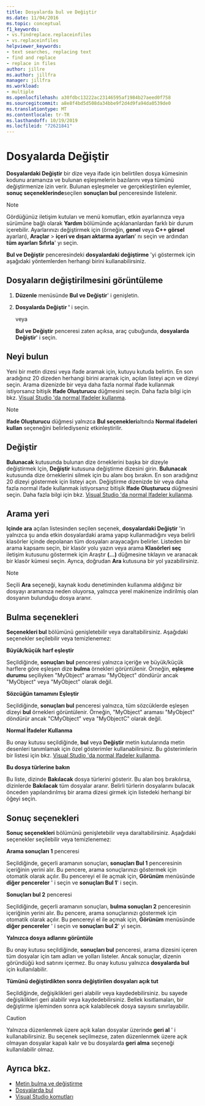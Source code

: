```yaml
---
title: Dosyalarda bul ve Değiştir
ms.date: 11/04/2016
ms.topic: conceptual
f1_keywords:
- vs.findreplace.replaceinfiles
- vs.replaceinfiles
helpviewer_keywords:
- text searches, replacing text
- find and replace
- replace in files
author: jillre
ms.author: jillfra
manager: jillfra
ms.workload:
- multiple
ms.openlocfilehash: a30fdbc13222ac23146595af1984b27aeed0f758
ms.sourcegitcommit: a8e8f4bd5d508da34bbe9f2d4d9fa94da0539de0
ms.translationtype: MT
ms.contentlocale: tr-TR
ms.lasthandoff: 10/19/2019
ms.locfileid: "72621841"
---
```

# <a name="replace-in-files"></a>Dosyalarda Değiştir

**Dosyalardaki Değiştir** bir dize veya ifade için belirtilen dosya kümesinin kodunu aramanıza ve bulunan eşleşmelerin bazılarını veya tümünü değiştirmenize izin verir. Bulunan eşleşmeler ve gerçekleştirilen eylemler, **sonuç seçeneklerinde**seçilen **sonuçları bul** penceresinde listelenir.

> [!NOTE]
> Gördüğünüz iletişim kutuları ve menü komutları, etkin ayarlarınıza veya sürümüne bağlı olarak **Yardım** bölümünde açıklananlardan farklı bir durum içerebilir. Ayarlarınızı değiştirmek için (örneğin, **genel** veya  **C++ görsel** ayarları), **Araçlar** > **içeri ve dışarı aktarma ayarları**' nı seçin ve ardından **tüm ayarları Sıfırla**' yı seçin.

**Bul ve Değiştir** penceresindeki **dosyalardaki değiştirme** 'yi göstermek için aşağıdaki yöntemlerden herhangi birini kullanabilirsiniz.

## <a name="to-display-replace-in-files"></a>Dosyaların değiştirilmesini görüntüleme

1. **Düzenle** menüsünde **Bul ve Değiştir**' i genişletin.

2. **Dosyalarda Değiştir '** i seçin.

   veya

   **Bul ve Değiştir** penceresi zaten açıksa, araç çubuğunda, **dosyalarda Değiştir**' i seçin.

## <a name="find-what"></a>Neyi bulun

Yeni bir metin dizesi veya ifade aramak için, kutuyu kutuda belirtin. En son aradığınız 20 dizeden herhangi birini aramak için, açılan listeyi açın ve dizeyi seçin. Arama dizenizde bir veya daha fazla normal ifade kullanmak istiyorsanız bitişik **Ifade Oluşturucu** düğmesini seçin. Daha fazla bilgi için bkz. [Visual Studio 'da normal Ifadeler kullanma](../ide/using-regular-expressions-in-visual-studio.md).

> [!NOTE]
> **Ifade Oluşturucu** düğmesi yalnızca **Bul seçenekleri**altında **Normal ifadeleri kullan** seçeneğini belirlediyseniz etkinleştirilir.

## <a name="replace-with"></a>Değiştir

**Bulunacak** kutusunda bulunan dize örneklerini başka bir dizeyle değiştirmek Için, **Değiştir** kutusuna değiştirme dizesini girin. **Bulunacak** kutusunda dize örneklerini silmek için bu alanı boş bırakın. En son aradığınız 20 dizeyi göstermek için listeyi açın. Değiştirme dizenizde bir veya daha fazla normal ifade kullanmak istiyorsanız bitişik **Ifade Oluşturucu** düğmesini seçin. Daha fazla bilgi için bkz. [Visual Studio 'da normal Ifadeler kullanma](../ide/using-regular-expressions-in-visual-studio.md).

## <a name="look-in"></a>Arama yeri

**Içinde ara** açılan listesinden seçilen seçenek, **dosyalardaki Değiştir** 'in yalnızca şu anda etkin dosyalardaki arama yapıp kullanmadığını veya belirli klasörler içinde depolanan tüm dosyaları arayacağını belirler. Listeden bir arama kapsamı seçin, bir klasör yolu yazın veya arama **Klasörleri seç** iletişim kutusunu göstermek için Araştır **(...)** düğmesine tıklayın ve aranacak bir klasör kümesi seçin. Ayrıca, doğrudan **Ara** kutusuna bir yol yazabilirsiniz.

> [!NOTE]
> Seçili **Ara** seçeneği, kaynak kodu denetiminden kullanıma aldığınız bir dosyayı aramanıza neden oluyorsa, yalnızca yerel makinenize indirilmiş olan dosyanın bulunduğu dosya aranır.

## <a name="find-options"></a>Bulma seçenekleri

**Seçenekleri bul** bölümünü genişletebilir veya daraltabilirsiniz. Aşağıdaki seçenekler seçilebilir veya temizlenemez:

**Büyük/küçük harf eşleştir**

Seçildiğinde, **sonuçları bul** penceresi yalnızca içeriğe ve büyük/küçük harflere göre eşleşen dize **bulma** örnekleri görüntülenir. Örneğin, **eşleşme durumu** seçiliyken "MyObject" araması "MyObject" döndürür ancak "MyObject" veya "MyObject" olarak değil.

**Sözcüğün tamamını Eşleştir**

Seçildiğinde, **sonuçları bul** penceresi yalnızca, tüm sözcüklerde eşleşen dizeyi **bul** örnekleri görüntülenir. Örneğin, "MyObject" araması "MyObject" döndürür ancak "CMyObject" veya "MyObjectC" olarak değil.

**Normal İfadeler Kullanma**

Bu onay kutusu seçildiğinde, **bul** veya **Değiştir** metin kutularında metin desenleri tanımlamak için özel gösterimler kullanabilirsiniz. Bu gösterimlerin bir listesi için bkz. [Visual Studio 'da normal Ifadeler kullanma](../ide/using-regular-expressions-in-visual-studio.md).

**Bu dosya türlerine bakın**

Bu liste, dizinde **Bakılacak** dosya türlerini gösterir. Bu alan boş bırakılırsa, dizinlerde **Bakılacak** tüm dosyalar aranır. Belirli türlerin dosyalarını bulacak önceden yapılandırılmış bir arama dizesi girmek için listedeki herhangi bir öğeyi seçin.

## <a name="result-options"></a>Sonuç seçenekleri

**Sonuç seçenekleri** bölümünü genişletebilir veya daraltabilirsiniz. Aşağıdaki seçenekler seçilebilir veya temizlenemez:

**Arama sonuçları 1** penceresi

Seçildiğinde, geçerli aramanın sonuçları, **sonuçları Bul 1** penceresinin içeriğinin yerini alır. Bu pencere, arama sonuçlarınızı göstermek için otomatik olarak açılır. Bu pencereyi el ile açmak için, **Görünüm** menüsünde **diğer pencereler** ' i seçin ve **sonuçları Bul 1**' i seçin.

**Sonuçları bul 2** penceresi

Seçildiğinde, geçerli aramanın sonuçları, **bulma sonuçları 2** penceresinin içeriğinin yerini alır. Bu pencere, arama sonuçlarınızı göstermek için otomatik olarak açılır. Bu pencereyi el ile açmak için, **Görünüm** menüsünde **diğer pencereler** ' i seçin ve **sonuçları bul 2**' yi seçin.

**Yalnızca dosya adlarını görüntüle**

Bu onay kutusu seçildiğinde, **sonuçları bul** penceresi, arama dizesini içeren tüm dosyalar için tam adları ve yolları listeler. Ancak sonuçlar, dizenin göründüğü kod satırını içermez. Bu onay kutusu yalnızca **dosyalarda bul** için kullanılabilir.

**Tümünü değiştirdikten sonra değiştirilen dosyaları açık tut**

Seçildiğinde, değişiklikleri geri alabilir veya kaydedebilirsiniz. bu sayede değişiklikleri geri alabilir veya kaydedebilirsiniz. Bellek kısıtlamaları, bir değiştirme işleminden sonra açık kalabilecek dosya sayısını sınırlayabilir.

> [!CAUTION]
> Yalnızca düzenlenmek üzere açık kalan dosyalar üzerinde **geri al** ' i kullanabilirsiniz. Bu seçenek seçilmezse, zaten düzenlenmek üzere açık olmayan dosyalar kapalı kalır ve bu dosyalarda **geri alma** seçeneği kullanılabilir olmaz.

## <a name="see-also"></a>Ayrıca bkz.

- [Metin bulma ve değiştirme](../ide/finding-and-replacing-text.md)
- [Dosyalarda bul](../ide/find-in-files.md)
- [Visual Studio komutları](../ide/reference/visual-studio-commands.md)
